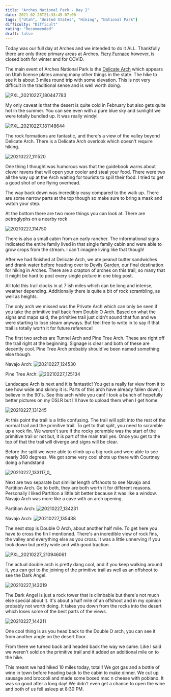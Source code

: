 ```yaml
---
title: "Arches National Park - Day 2"
date: 2021-02-28T21:33:45-07:00
tags: ["Utah", "United States", "Hiking", "National Park"]
difficulty: "Difficult"
rating: "Recommended"
draft: false
---
```


Today was our full day at Arches and we intended to do it ALL. Thankfully there are only three primary areas at Arches. [Fiery Furnace](https://www.nps.gov/arch/planyourvisit/fiery-furnace-permit.htm) however, is closed both for winter and for COVID.

The main event of Arches National Park is the [Delicate Arch](https://www.nps.gov/arch/planyourvisit/delicate-arch.htm) which appears on Utah license plates among many other things in the state. The hike to see it is about 3 miles round trip with some elevation. This is not very difficult in the traditional sense and is well worth doing.

![PXL_20210227_180447783](/images/PXL_20210227_180447783.png)

My only caveat is that the desert is quite cold in February but also gets quite hot in the summer. You can see even with a pure blue sky and sunlight we were totally bundled up. It was really windy!

![PXL_20210227_181148644](/images/PXL_20210227_181148644.png)

The rock formations are fantastic, and there's a view of the valley beyond Delicate Arch. There is a Delicate Arch overlook which doesn't require hiking.

![20210227_111520](/images/20210227_111520.png)

One thing I thought was humorous was that the guidebook warns about clever ravens that will open your cooler and steal your food. There were two all the way up at the Arch waiting for tourists to spill their food. I tried to get a good shot of one flying overhead.

The way back down was incredibly easy compared to the walk up. There are some narrow parts at the top though so make sure to bring a mask and watch your step.

At the bottom there are two more things you can look at. There are petroglyphs on a nearby rock

![20210227_114750](/images/20210227_114750.png)

There is also a small cabin from an early rancher. The informational signs indicated the entire family lived in that single family cabin and were able to grow crops from the stream. I can't imagine living like that though!

After we had finished at Delicate Arch, we ate peanut butter sandwiches and drank water before heading over to [Devils Garden](https://www.nps.gov/arch/planyourvisit/devils-garden.htm), our final destination for hiking in Arches. There are a crapton of arches on this trail, so many that it might be hard to post every single picture in one blog post.

All told this trail clocks in at 7 ish miles which can be long and intense, weather depending. Additionally there is quite a bit of rock scrambling, as well as heights.

The only arch we missed was the Private Arch which can only be seen if you take the primitive trail back from Double O Arch. Based on what the signs and maps said, the primitive trail just didn't sound that fun and we were starting to lose steam anyways. But feel free to write in to say if that trail is totally worth it for future reference!

The first two arches are Tunnel Arch and Pine Tree Arch. These are right off the trail right at the beginning. Signage is clear and both of these are decently cool. Pine Tree Arch probably should've been named something else though.

Navajo Arch:
![20210227_124530](/images/20210227_124530.png)

Pine Tree Arch:
![20210227_125134](/images/20210227_125134.png)

Landscape Arch is next and it is fantastic! You get a really far view from it to see how wide and skinny it is. Parts of this arch have already fallen down, I believe in the 90's. See this arch while you can! I took a bunch of hopefully better pictures on my DSLR but I'll have to upload them when I get home.

![20210227_131245](/images/20210227_131245.png)

At this point the trail is a little confusing. The trail will split into the rest of the normal trail and the primitive trail. To get to that split, you need to scramble up a rock fin. We weren't sure if the rocky scramble was the start of the primitive trail or not but, it is part of the main trail yes. Once you get to the top of that the trail will diverge and signs will be clear.

Before the split we were able to climb up a big rock and were able to see nearly 360 degrees. We got some very cool shots up there with Courtney doing a handstand

![20210227_133117_0_](/images/20210227_133117_0_.png)

Next are two separate but similiar length offshoots to see Navajo and Partition Arch. Go to both, they are both worth it for different reasons. Personally I liked Partition a little bit better because it was like a window. Navajo Arch was more like a cave with an arch opening.

Partition Arch:
![20210227_134231](/images/20210227_134231.png)

Navajo Arch:
![20210227_135438](/images/20210227_135438.png)

The next stop is Double O Arch, about another half mile. To get here you have to cross the fin I mentioned. There's an incredible view of rock fins, the valley and everything else as you cross. It was a little unnerving if you look down but pretty wide and with good traction.

![PXL_20210227_210946061](/images/PXL_20210227_210946061.png)

The actual double arch is pretty dang cool, and if you keep walking around it, you can get to the joining of the primitive trail as well as an offshoot to see the Dark Angel.

![20210227_143019](/images/20210227_143019.png)

The Dark Angel is just a rock tower that is climbable but there's not much else special about it. It's about a half mile of an offshoot and in my opinion probably not worth doing. It takes you down from the rocks into the desert which loses some of the best parts of the views.

![20210227_144211](/images/20210227_144211.png)

One cool thing is as you head back to the Double O arch, you can see it from another angle on the desert floor.

From there we turned back and headed back the way we came. Like I said we weren't sold on the primitive trail and it added an additional mile on to the hike.

This meant we had hiked 10 miles today, total!! We got gas and a bottle of wine in town before heading back to the cabin to make dinner. We cut up sausage and broccoli and made some boxed mac n cheese with poblano. It was so good after a long day! We didn't even get a chance to open the wine and both of us fell asleep at 8:30 PM.
